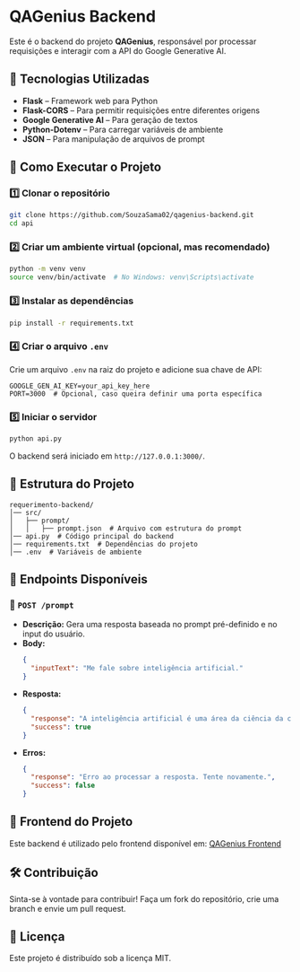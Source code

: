 # QAGenius Backend

Este é o backend do projeto **QAGenius**, responsável por processar requisições e interagir com a API do Google Generative AI.

## 🔧 Tecnologias Utilizadas

- **Flask** – Framework web para Python
- **Flask-CORS** – Para permitir requisições entre diferentes origens
- **Google Generative AI** – Para geração de textos
- **Python-Dotenv** – Para carregar variáveis de ambiente
- **JSON** – Para manipulação de arquivos de prompt

## 🚀 Como Executar o Projeto

### 1️⃣ Clonar o repositório
```sh
git clone https://github.com/SouzaSama02/qagenius-backend.git
cd api
```

### 2️⃣ Criar um ambiente virtual (opcional, mas recomendado)
```sh
python -m venv venv
source venv/bin/activate  # No Windows: venv\Scripts\activate
```

### 3️⃣ Instalar as dependências
```sh
pip install -r requirements.txt
```

### 4️⃣ Criar o arquivo `.env`
Crie um arquivo `.env` na raiz do projeto e adicione sua chave de API:
```
GOOGLE_GEN_AI_KEY=your_api_key_here
PORT=3000  # Opcional, caso queira definir uma porta específica
```

### 5️⃣ Iniciar o servidor
```sh
python api.py
```
O backend será iniciado em `http://127.0.0.1:3000/`.

## 📌 Estrutura do Projeto
```
requerimento-backend/
│── src/
│   ├── prompt/
│   │   ├── prompt.json  # Arquivo com estrutura do prompt
│── api.py  # Código principal do backend
│── requirements.txt  # Dependências do projeto
│── .env  # Variáveis de ambiente
```

## 📌 Endpoints Disponíveis

### 🔹 `POST /prompt`
- **Descrição:** Gera uma resposta baseada no prompt pré-definido e no input do usuário.
- **Body:**
  ```json
  {
    "inputText": "Me fale sobre inteligência artificial."
  }
  ```
- **Resposta:**
  ```json
  {
    "response": "A inteligência artificial é uma área da ciência da computação...",
    "success": true
  }
  ```
- **Erros:**
  ```json
  {
    "response": "Erro ao processar a resposta. Tente novamente.",
    "success": false
  }
  ```

## 🔗 Frontend do Projeto
Este backend é utilizado pelo frontend disponível em: [QAGenius Frontend](https://github.com/SouzaSama02/qagenius-frontend)

## 🛠 Contribuição
Sinta-se à vontade para contribuir! Faça um fork do repositório, crie uma branch e envie um pull request.

## 📜 Licença
Este projeto é distribuído sob a licença MIT.
